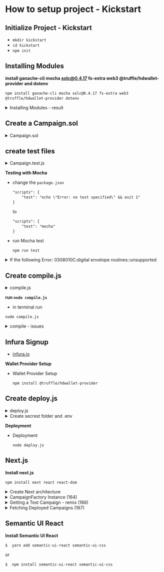 #   How to setup project - Kickstart

##  Initialize Project - Kickstart
-   `mkdir kickstart`
-   `cd kickstart`
-   `npm init`

##  Installing Modules

**install ganache-cli mocha solc@0.4.17 fs-extra web3 @truffle/hdwallet-provider and dotenv** 
```
npm install ganache-cli mocha solc@0.4.17 fs-extra web3 @truffle/hdwallet-provider dotenv
```
<details>
  <summary>Installing Modules - result</summary>

![Kickstart - package.json](../Ethereum-and-Solidity_The_Complete_Developers_Guide/imgs/144.1_Project-kickstart-setup.png)
---
</details>  

## Create a Campaign.sol
<details>
  <summary>Campaign.sol</summary>

```
pragma solidity ^0.4.17;

contract CampaignFactory {
    address[] public deployedCampaigns;

    function createCampaign(uint minimum) public {
        address newCampaign = new Campaign(minimum, msg.sender);
        deployedCampaigns.push(newCampaign);
    }

    function getDeployedCampaigns() public view returns (address[]) {
        return deployedCampaigns;
    }
}

contract Campaign {
    struct Request {
        string description;
        uint value;
        address recipient;
        bool complete;
        uint approvalCount;
        mapping(address => bool) approvals;
    }

    Request[] public requests;
    address public manager;
    uint public minimumContribution;
    mapping(address => bool) public approvers;
    uint public approversCount;

    modifier restricted() {
        require(msg.sender == manager);
        _;
    }

    function Campaign(uint minimum, address creator) public {
        manager = creator;
        minimumContribution = minimum;
    }

    function contribute() public payable {
        require(msg.value > minimumContribution);

        approvers[msg.sender] = true;
        approversCount++;
    }

    function createRequest(string description, uint value, address recipient) public restricted {
        Request memory newRequest = Request({
           description: description,
           value: value,
           recipient: recipient,
           complete: false,
           approvalCount: 0
        });

        requests.push(newRequest);
    }

    function approveRequest(uint index) public {
        Request storage request = requests[index];

        require(approvers[msg.sender]);
        require(!request.approvals[msg.sender]);

        request.approvals[msg.sender] = true;
        request.approvalCount++;
    }

    function finalizeRequest(uint index) public restricted {
        Request storage request = requests[index];

        require(request.approvalCount > (approversCount / 2));
        require(!request.complete);

        request.recipient.transfer(request.value);
        request.complete = true;
    }
}
```
</details>  
 
## create test files

<details>
  <summary>Campaign.test.js</summary>

```
const assert = require('assert');
const ganache = require('ganache-cli');
const Web3 = require('web3');
const web3 = new Web3(ganache.provider());

const compiledFactory = require('../ethereum/build/CampaignFactory.json');
const compiledCampaign = require('../ethereum/build/Campaign.json');
const { isTypedArray } = require('util/types');

let accounts;
let factory;
let campaignAddress;
let campaign;

beforeEach(async () => {
    accounts = await web3.eth.getAccounts();

    factory = await new web3.eth.Contract(JSON.parse(compiledFactory.interface))
        .deploy({data: compiledFactory.bytecode })
        .send({ from: accounts[0], gas: '1000000' });

    await factory.methods.createCampaign('100').send({
        from: accounts[0],
        gas: '1000000'
    });

    [campaignAddress] = await factory.methods.getDeployedCampaigns().call();
    campaign = await new web3.eth.Contract(
        JSON.parse(compiledCampaign.interface),
        campaignAddress
    );
});

describe('[Campaigns', () => {
    it('deploys a factory and a campain', () => {
        assert.ok(factory.options.address);
        assert.ok(campaign.options.address);
    });  
    
    it ('marks caller as teh campaign manager', async () => {
        const manager = await campaign.methods.manager().call();
        assert.equal(accounts[0], manager);
    });

    it ('allows people to contribute monfey and marks them as approvers', async () => {
        await campaign.methods.contribute().send({
            value: '200',
            from: accounts[1]
        });  
        const isContributor = await campaign.methods.approvers(accounts[1]).call();  
        assert(isContributor);
    })

    it ('requires a minimum contribution', async () => {
        try {
            await campaign.methods.contribute().send({
                value: '5',
                from: accounts[1]
            });
            assert(false);
        }catch (err) {            
            assert(err);
        }
    });

    it('allows a manager to make a payment request', async () => {
        await campaign.methods
            .createRequest('Buy batteries', '100', accounts[1])
            .send({
                from: accounts[0],
                gas: '1000000'
            });
        const request = await campaign.methods.requests(0).call();

        assert.equal('Buy batteries', request.description);        
    });

    it ('processes requests', async () => {
        await campaign.methods.contribute().send({
            from: accounts[0],
            value: web3.utils.toWei('10', 'ether')
        });

        await campaign.methods
            .createRequest('A', web3.utils.toWei('5', 'ether'), accounts[1])
            .send({ from: accounts[0], gas: '1000000'});

        await campaign.methods.approveRequest(0).send({
            from: accounts[0],
            gas: '1000000'
        });

        await campaign.methods.finalizeRequest(0).send({
            from: accounts[0],
            gas: '1000000'
        });

        let balance = await web3.eth.getBalance(accounts[1]);
        balance = web3.utils.fromWei(balance, 'ether');
        balance = parseFloat(balance);

        // console.log(balance);
        assert(balance > 104);
    });
});
```
</details>  

**Testing with Mocha** 

-   change the `package.json`
    ```
    "scripts": {
        "test": "echo \"Error: no test specified\" && exit 1"
    }
    ```
    to
    ```
    "scripts": {
        "test": "mocha"
    }
    ```
-   run Mocha test 
    ```
    npm run test
    ```
<details>
  <summary>If the following Error: 0308010C:digital envelope routines::unsupported</summary>

    ```
    Error: error:0308010C:digital envelope routines::unsupported
        at new Hash (node:internal/crypto/hash:67:19)
        at Object.createHash (node:crypto:130:10)
        at module.exports (/Users/user/Programming Documents/WebServer/untitled/node_modules/webpack/lib/util/createHash.js:135:53)
        at NormalModule._initBuildHash (/Users/user/Programming Documents/WebServer/untitled/node_modules/webpack/lib/NormalModule.js:417:16)
        at handleParseError (/Users/user/Programming Documents/WebServer/untitled/node_modules/webpack/lib/NormalModule.js:471:10)
        at /Users/user/Programming Documents/WebServer/untitled/node_modules/webpack/lib/NormalModule.js:503:5
        at /Users/user/Programming Documents/WebServer/untitled/node_modules/webpack/lib/NormalModule.js:358:12
        at /Users/user/Programming Documents/WebServer/untitled/node_modules/loader-runner/lib/LoaderRunner.js:373:3
        at iterateNormalLoaders (/Users/user/Programming Documents/WebServer/untitled/node_modules/loader-runner/lib/LoaderRunner.js:214:10)
        at iterateNormalLoaders (/Users/user/Programming Documents/WebServer/untitled/node_modules/loader-runner/lib/LoaderRunner.js:221:10)
    /Users/user/Programming Documents/WebServer/untitled/node_modules/react-scripts/scripts/start.js:19
    throw err;
    ^
    ```

**Open terminal and paste these as described :**

-   Linux & Mac OS (windows git bash)-
    ```
    export NODE_OPTIONS=--openssl-legacy-provider
    ```

- [Error message "error:0308010C:digital envelope routines::unsupported"](https://stackoverflow.com/questions/69692842/error-message-error0308010cdigital-envelope-routinesunsupported)
</details> 

## **Create compile.js**
<details>
  <summary>compile.js</summary>

```
const path = require("path");
const solc = require("solc");
const fs = require("fs-extra");

const buildPath = path.resolve(__dirname, "build");
fs.removeSync(buildPath);

const campaignPath = path.resolve(__dirname, "contracts", "Campaign.sol");
const source = fs.readFileSync(campaignPath, "utf8");
const output = solc.compile(source, 1).contracts;

fs.ensureDirSync(buildPath);

for (let contract in output) {
  fs.outputJsonSync(
    path.resolve(buildPath, contract.replace(':', '') + ".json"),
    output[contract]
  );
}
```
</details>  

**run `node compile.js`**

-   in terminal run 
```
node compile.js
```

<details>
  <summary>compile - issues</summary>

```
In the upcoming lecture, we will be logging the compilation of our script to the terminal. If you are using **solc 0.4.17** as shown in the course, you may get these warnings:

*Invalid asm.js: Invalid member of stdlib*

or

*':6:5: Warning: Defining constructors as functions with the same name as the contract is deprecated. Use "constructor(...) { ... }" instead.\n' +*

'    function Inbox(string initialMessage) public {\n' +

'    ^ (Relevant source part starts here and spans across multiple lines).\n'

**These specific warnings can be ignored as they will not cause any issues with the compilation or deployment of the contract we are building.**
```
</details>  

## Infura Signup

-   [infura.io](https://infura.io/)

**Wallet Provider Setup**

-   Wallet Provider Setup
    ```
    npm install @truffle/hdwallet-provider
    ```
## Create deploy.js 
<details>
  <summary>deploy.js</summary>

```
const HDWalletProvider = require('@truffle/hdwallet-provider');
const Web3 = require('web3');
const compiledFactory = require('./build/CampaignFactory.json');

const { 
  metamaskSRP, 
  infuraRinkebyEndpoint, 
  infuraGorliEndpoint, 
  infuraSepoliaEndpoint 
} = require('./secret');

const provider = new HDWalletProvider(
  metamaskSRP,   // remember to change this to your own phrase!
  infuraRinkebyEndpoint   // remember to change this to your own endpoint!
);
const web3 = new Web3(provider);

const deploy = async () => {
  const accounts = await web3.eth.getAccounts();

  console.log('Attempting to deploy from account', accounts[0]);

  const result = await new web3.eth.Contract(JSON.parse(compiledFactory.interface))
    .deploy({ data: compiledFactory.bytecode })
    .send({ gas: '1000000', from: accounts[0] });

  console.log('Contract deployed to infuraRinkebyEndpoint', result.options.address);
  provider.engine.stop();
};
deploy();
```
</details>

<details>
  <summary>Create secrest folder and .env</summary>

-   install dotenv
    ```
    npm install dotenv
    ```
`secret/index.js`    
```
require('dotenv').config() 

module.exports = {
  metamaskSRP: process.env.metamaskSRP,
  infuraRinkebyEndpoint: process.env.infuraRinkebyEndpoint,
  infuraGorliEndpoint: process.env.infuraGorliEndpoint,
  infuraSepoliaEndpoint: process.env.infuraSepoliaEndpoint,
}
```

`.env`
```
metamaskSRP = 'this is your own phrase'
infuraRinkebyEndpoint = 'this is your Rinkeby endpoint'
infuraGorliEndpoint = 'this is your Goeril endpoint'
infuraSepoliaEndpoint = 'this is your Sepolia endpoint'
```
</details>

**Deployment** 

-   Deployment 
    ```
    node deploy.js
    ```
## Next.js

**Install next.js**
```
npm install next react react-dom
```

<details>
  <summary>Create Next architecture</summary>

**under kickstart root directory**
```
mkdie pages
cd pages
touch show.js
touch newcampaign.js
```   

`newcampaign.js`
```
import React from 'react';

export default () => {
    return <h1>This is the new campaign page!!!</h1>
}
```

`show.js`
```
import React from 'react';

export default () => {
    return <h1>Welcome to the show page!!!</h1>
}
```

**add the `package.json`**
```
"scripts": {
    "dev": "next dev"
}
```

**npm run dev**
```
npm run dev
```

**add the .next `.gitignore`**
```
# next.js 
.next
```
</details>

<details>
  <summary>CampaignFactory Instance (164)</summary>

**web3.js**
```
import Web3 from "web3";
 
window.ethereum.request({ method: "eth_requestAccounts" });
 
const web3 = new Web3(window.ethereum);
 
export default web3;
```

**factory.js**
```
import web3 from './web3';
import CampaignFactory from './build/CampaignFactory.json';

const instance = new web3.eth.Contract(
    JSON.parse(CampaignFactory.interface),
    '0xe3f8884b2fa6e07dA7EF9dEbb7959Fd814e57098'
)

export default instance;
```
</details>

<details>
  <summary>Getting a Test Campaign - remix (166)</summary>

-   ENVIRONMENT  -->  Injected Provider - Metamask 
    - Metamask --> loggedin --> Rinkeby 

-   CONTRACT --> CampaingnFactory 

-   At Address --> 0xe3f8884b2fa6e07dA7EF9dEbb7959Fd814e57098

-   createCampain - 100


![166. Getting a Test Campaign](../Ethereum-and-Solidity_The_Complete_Developers_Guide/imgs/166_Getting-a-Test-Campaign.png)
---
</details>

<details>
  <summary>Fetching Deployed Campaigns (167)</summary>

**index.js** 
```
import React, { Component } from "react";
import factory from "../ethereum/factory";

class CampaignIndex extends Component {
  static async getInitialProps() {
    const campaigns = await factory.methods.getDeployedCampaigns().call();

    return { campaigns };
  }

  render() {
    return <div>{this.props.campaigns[0]}</div>;
  }
}

export default CampaignIndex;
```

**web3.js**
```
import Web3 from "web3";
 
let web3;
 
if (typeof window !== "undefined" && typeof window.ethereum !== "undefined") {
  // We are in the browser and metamask is running.
  window.ethereum.request({ method: "eth_requestAccounts" });
  web3 = new Web3(window.ethereum);
} else {
  // We are on the server *OR* the user is not running metamask
  const provider = new Web3.providers.HttpProvider(
    "https://rinkeby.infura.io/v3/15c1d32581894b88a92d8d9e519e476c"
  );
  web3 = new Web3(provider);
}
 
export default web3;
```
</details>

## Semantic UI React

**Install Semantic UI React**
```
$  yarn add semantic-ui-react semantic-ui-css
```
or
```
$  npm install semantic-ui-react semantic-ui-css
```